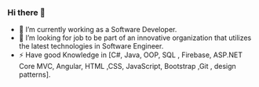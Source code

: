 ### Hi there 👋

- 🔭  I’m currently working as a Software Developer.
- 🤔  I’m looking for job to be part of an innovative organization that utilizes the latest technologies in Software Engineer.
- ⚡  Have good Knowledge in [C#, Java, OOP, SQL , Firebase, ASP.NET Core MVC, Angular, HTML ,CSS,
                              JavaScript, Bootstrap ,Git , design patterns].


